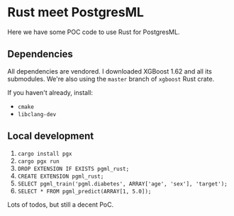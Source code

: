 # Rust meet PostgresML

Here we have some POC code to use Rust for PostgresML.

## Dependencies

All dependencies are vendored. I downloaded XGBoost 1.62 and all its submodules. We're also using the `master` branch of `xgboost` Rust crate.

If you haven't already, install:

- `cmake`
- `libclang-dev`

## Local development

1. `cargo install pgx`
2. `cargo pgx run`
3. `DROP EXTENSION IF EXISTS pgml_rust;`
4. `CREATE EXTENSION pgml_rust;`
5. `SELECT pgml_train('pgml.diabetes', ARRAY['age', 'sex'], 'target');`
6. `SELECT * FROM pgml_predict(ARRAY[1, 5.0]);`

Lots of todos, but still a decent PoC.
